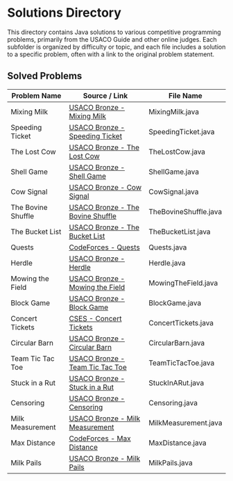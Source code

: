 # Solutions Directory

This directory contains Java solutions to various competitive programming problems, primarily from the USACO Guide and other online judges. Each subfolder is organized by difficulty or topic, and each file includes a solution to a specific problem, often with a link to the original problem statement.

## Solved Problems

| Problem Name       | Source / Link                                                                                  | File Name             |
| ------------------ | ---------------------------------------------------------------------------------------------- | --------------------- |
| Mixing Milk        | [USACO Bronze - Mixing Milk](https://usaco.org/index.php?page=viewproblem2&cpid=855#)          | MixingMilk.java       |
| Speeding Ticket    | [USACO Bronze - Speeding Ticket](https://usaco.org/index.php?page=viewproblem2&cpid=568)       | SpeedingTicket.java   |
| The Lost Cow       | [USACO Bronze - The Lost Cow](https://usaco.org/index.php?page=viewproblem2&cpid=735)          | TheLostCow.java       |
| Shell Game         | [USACO Bronze - Shell Game](https://usaco.org/index.php?page=viewproblem2&cpid=891)            | ShellGame.java        |
| Cow Signal         | [USACO Bronze - Cow Signal](http://www.usaco.org/index.php?page=viewproblem2&cpid=665)         | CowSignal.java        |
| The Bovine Shuffle | [USACO Bronze - The Bovine Shuffle](http://www.usaco.org/index.php?page=viewproblem2&cpid=760) | TheBovineShuffle.java |
| The Bucket List    | [USACO Bronze - The Bucket List](https://usaco.org/index.php?page=viewproblem2&cpid=856)       | TheBucketList.java    |
| Quests             | [CodeForces - Quests](https://codeforces.com/problemset/problem/1914/C)                        | Quests.java           |
| Herdle             | [USACO Bronze - Herdle](http://www.usaco.org/index.php?page=viewproblem2&cpid=1179)            | Herdle.java           |
| Mowing the Field   | [USACO Bronze - Mowing the Field](https://usaco.org/index.php?page=viewproblem2&cpid=593)      | MowingTheField.java   |
| Block Game         | [USACO Bronze - Block Game](https://usaco.org/index.php?page=viewproblem2&cpid=664)            | BlockGame.java        |
| Concert Tickets    | [CSES - Concert Tickets](https://cses.fi/problemset/task/1091)                                 | ConcertTickets.java   |
| Circular Barn      | [USACO Bronze - Circular Barn](https://usaco.org/index.php?page=viewproblem2&cpid=616)         | CircularBarn.java     |
| Team Tic Tac Toe   | [USACO Bronze - Team Tic Tac Toe](https://usaco.org/index.php?page=viewproblem2&cpid=831)      | TeamTicTacToe.java    |
| Stuck in a Rut     | [USACO Bronze - Stuck in a Rut](http://www.usaco.org/index.php?page=viewproblem2&cpid=1061)    | StuckInARut.java      |
| Censoring          | [USACO Bronze - Censoring](http://www.usaco.org/index.php?page=viewproblem2&cpid=526)          | Censoring.java        |
| Milk Measurement   | [USACO Bronze - Milk Measurement](https://usaco.org/index.php?page=viewproblem2&cpid=761)      | MilkMeasurement.java  |
| Max Distance       | [CodeForces - Max Distance ](https://codeforces.com/gym/102951/problem/A)                      | MaxDistance.java      |
| Milk Pails         | [USACO Bronze - Milk Pails](https://usaco.org/index.php?page=viewproblem2&cpid=615)            | MilkPails.java        |
